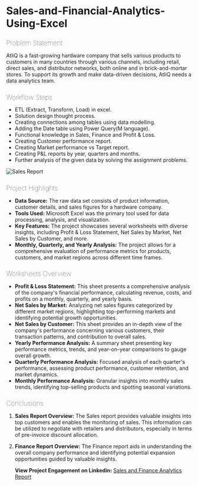 # Sales-and-Financial-Analytics-Using-Excel

<h2 style="font-size: 18px; font-weight: lighter;">Problem Statement</h2>

AtliQ is a fast-growing hardware company that sells various products to customers in many countries through various channels, including retail, direct sales, and distributor networks, both online and in brick-and-mortar stores. To support its growth and make data-driven decisions, AtliQ needs a data analytics team.

<h2 style="font-size: 18px; font-weight: lighter;">Workflow Steps</h2>

* ETL (Extract, Transform, Load) in excel.
* Solution design thought process.
* Creating connections among tables using data modelling.
* Adding the Date table using Power Query(M language).
* Functional knowledge in Sales, Finance and Profit & Loss.
* Creating Customer performance report.
* Creating Market performance vs Target report.
* Creating P&L reports by year, quarters and months.
* Further analysis of the given data by solving the assignment problems.

  
![Sales Report](https://github.com/HarshalPatil7698/Sales-and-Financial-Analytics-Using-Excel/assets/141994460/d813672c-053d-4b7e-a7cc-e40b36066e51)


<h2 style="font-size: 18px; font-weight: lighter;">Project Highlights</h2>

* **Data Source:** The raw data set consists of product information, customer details, and sales figures for a hardware company.
* **Tools Used:** Microsoft Excel was the primary tool used for data processing, analysis, and visualization.
* **Key Features:** The project showcases several worksheets with diverse insights, including Profit & Loss Statement, Net Sales by Market, Net Sales by Customer, and more.
* **Monthly, Quarterly, and Yearly Analysis:** The project allows for a comprehensive evaluation of performance metrics for products, customers, and market regions across different time frames.
  
<h2 style="font-size: 18px; font-weight: lighter;">Worksheets Overview</h2>

* **Profit & Loss Statement:** This sheet presents a comprehensive analysis of the company's financial performance, calculating revenue, costs, and profits on a monthly, quarterly, and yearly basis.
* **Net Sales by Market:** Analyzing net sales figures categorized by different market regions, highlighting top-performing markets and identifying potential growth opportunities.
* **Net Sales by Customer:** This sheet provides an in-depth view of the company's performance concerning various customers, their transaction patterns, and contribution to overall sales.
* **Yearly Performance Analysis:** A summary sheet presenting key performance metrics, trends, and year-on-year comparisons to gauge overall growth.
* **Quarterly Performance Analysis:** Focused analysis of each quarter's performance, assessing product performance, customer retention, and market dynamics.
* **Monthly Performance Analysis:** Granular insights into monthly sales trends, identifying top-selling products and spotting seasonal variations.

<h2 style="font-size: 18px; font-weight: lighter;">Conclusions</h2>

1. **Sales Report Overview:**
   The Sales report provides valuable insights into top customers and enables the monitoring of sales. This information can be utilized to negotiate with retailers and distributors, especially in terms of pre-invoice discount allocation.

2. **Finance Report Overview:**
   The Finance report aids in understanding the overall company performance and identifying potential expansion opportunities guided by valuable insights.

   **View Project Engagement on Linkedin:**
[Sales and Finance Analytics Report](https://www.linkedin.com/posts/harshal-patil-a36181208_sales-and-finance-analytics-report-activity-7139117247934988288-5dQC?utm_source=share&utm_medium=member_android)










  
